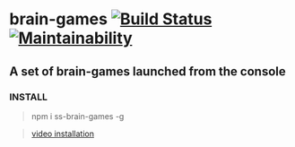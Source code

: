 # brain-games [![Build Status](https://travis-ci.org/saloev/project-lvl1-s352.svg?branch=master)](https://travis-ci.org/saloev/project-lvl1-s352) [![Maintainability](https://api.codeclimate.com/v1/badges/8987aa05b0cb1177729c/maintainability)](https://codeclimate.com/github/saloev/project-lvl1-s352/maintainability)
## A set of brain-games launched from the console

### INSTALL
> npm i ss-brain-games -g 

> [video  installation](https://asciinema.org/a/bRlGnFPWoCvpNEnwAA3xLXK6N)

